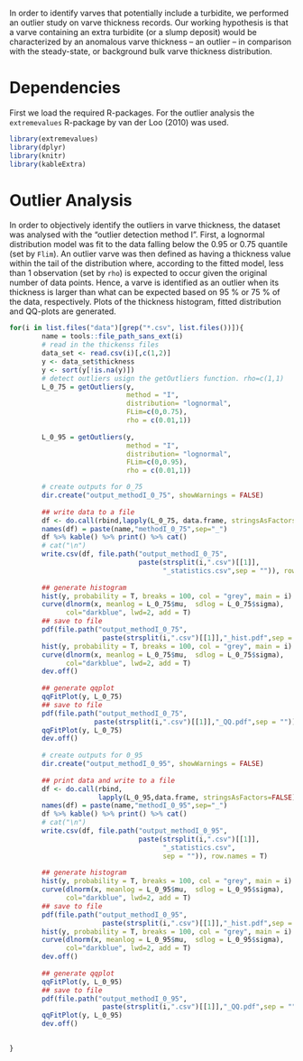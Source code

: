 In order to identify varves that potentially include a turbidite, we
performed an outlier study on varve thickness records. Our working
hypothesis is that a varve containing an extra turbidite (or a slump
deposit) would be characterized by an anomalous varve thickness – an
outlier – in comparison with the steady-state, or background bulk varve
thickness distribution.

Dependencies
============

First we load the required R-packages. For the outlier analysis the
`extremevalues` R-package by van der Loo (2010) was used.

``` r
library(extremevalues)
library(dplyr)
library(knitr)
library(kableExtra)
```

Outlier Analysis
================

In order to objectively identify the outliers in varve thickness, the
dataset was analysed with the “outlier detection method I”. First, a
lognormal distribution model was fit to the data falling below the 0.95
or 0.75 quantile (set by `Flim`). An outlier varve was then defined as
having a thickness value within the tail of the distribution where,
according to the fitted model, less than 1 observation (set by `rho`) is
expected to occur given the original number of data points. Hence, a
varve is identified as an outlier when its thickness is larger than what
can be expected based on 95 % or 75 % of the data, respectively. Plots
of the thickness histogram, fitted distribution and QQ-plots are
generated.

``` r
for(i in list.files("data")[grep("*.csv", list.files())]){
        name = tools::file_path_sans_ext(i)
        # read in the thickenss files
        data_set <- read.csv(i)[,c(1,2)]
        y <- data_set$thickness
        y <- sort(y[!is.na(y)])
        # detect outliers usign the getOutliers function. rho=c(1,1)
        L_0_75 = getOutliers(y,
                             method = "I",
                             distribution= "lognormal",
                             FLim=c(0,0.75),
                             rho = c(0.01,1))
        
        L_0_95 = getOutliers(y,
                             method = "I",
                             distribution= "lognormal",
                             FLim=c(0,0.95),
                             rho = c(0.01,1))

        # create outputs for 0_75
        dir.create("output_methodI_0_75", showWarnings = FALSE)
        
        ## write data to a file
        df <- do.call(rbind,lapply(L_0_75, data.frame, stringsAsFactors=FALSE))
        names(df) = paste(name,"methodI_0_75",sep="_")
        df %>% kable() %>% print() %>% cat()
        # cat("\n")
        write.csv(df, file.path("output_methodI_0_75",
                                paste(strsplit(i,".csv")[[1]],
                                      "_statistics.csv",sep = "")), row.names = T)
        
        ## generate histogram
        hist(y, probability = T, breaks = 100, col = "grey", main = i)
        curve(dlnorm(x, meanlog = L_0_75$mu,  sdlog = L_0_75$sigma),
              col="darkblue", lwd=2, add = T)
        ## save to file
        pdf(file.path("output_methodI_0_75",
                       paste(strsplit(i,".csv")[[1]],"_hist.pdf",sep = "")))
        hist(y, probability = T, breaks = 100, col = "grey", main = i)
        curve(dlnorm(x, meanlog = L_0_75$mu,  sdlog = L_0_75$sigma),
              col="darkblue", lwd=2, add = T)
        dev.off()
        
        ## generate qqplot
        qqFitPlot(y, L_0_75)
        ## save to file
        pdf(file.path("output_methodI_0_75",
                     paste(strsplit(i,".csv")[[1]],"_QQ.pdf",sep = "")))
        qqFitPlot(y, L_0_75)
        dev.off()
        
        # create outputs for 0_95
        dir.create("output_methodI_0_95", showWarnings = FALSE)
        
        ## print data and write to a file
        df <- do.call(rbind,
                      lapply(L_0_95,data.frame, stringsAsFactors=FALSE))
        names(df) = paste(name,"methodI_0_95",sep="_")
        df %>% kable() %>% print() %>% cat()
        # cat("\n")
        write.csv(df, file.path("output_methodI_0_95",
                                paste(strsplit(i,".csv")[[1]],
                                      "_statistics.csv",
                                      sep = "")), row.names = T)
        
        ## generate histogram
        hist(y, probability = T, breaks = 100, col = "grey", main = i)
        curve(dlnorm(x, meanlog = L_0_95$mu,  sdlog = L_0_95$sigma),
              col="darkblue", lwd=2, add = T)
        ## save to file
        pdf(file.path("output_methodI_0_95",
                       paste(strsplit(i,".csv")[[1]],"_hist.pdf",sep = "")))
        hist(y, probability = T, breaks = 100, col = "grey", main = i)
        curve(dlnorm(x, meanlog = L_0_95$mu,  sdlog = L_0_95$sigma),
              col="darkblue", lwd=2, add = T)
        dev.off()
        
        ## generate qqplot
        qqFitPlot(y, L_0_95)
        ## save to file
        pdf(file.path("output_methodI_0_95",
                       paste(strsplit(i,".csv")[[1]],"_QQ.pdf",sep = "")))
        qqFitPlot(y, L_0_95)
        dev.off()
        

} 
```
